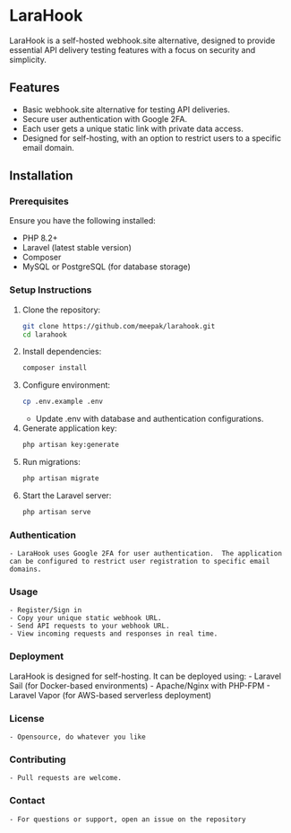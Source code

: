 # LaraHook

LaraHook is a self-hosted webhook.site alternative, designed to provide essential API delivery testing features with a focus on security and simplicity.

## Features

- Basic webhook.site alternative for testing API deliveries.
- Secure user authentication with Google 2FA.
- Each user gets a unique static link with private data access.
- Designed for self-hosting, with an option to restrict users to a specific email domain.

## Installation

### Prerequisites

Ensure you have the following installed:

- PHP 8.2+
- Laravel (latest stable version)
- Composer
- MySQL or PostgreSQL (for database storage)

### Setup Instructions

1. Clone the repository:
   ```sh
   git clone https://github.com/meepak/larahook.git
   cd larahook
   ```
2. Install dependencies:
    ```sh
    composer install
    ```
3. Configure environment:
    ```sh
    cp .env.example .env
    ```
    - Update .env with database and authentication configurations.
4. Generate application key:
    ```sh
    php artisan key:generate
    ```
5. Run migrations:
    ```sh
    php artisan migrate
    ```
6. Start the Laravel server:
    ```sh
    php artisan serve
    ```

### Authentication
    - LaraHook uses Google 2FA for user authentication.  The application can be configured to restrict user registration to specific email domains.

### Usage
    - Register/Sign in
    - Copy your unique static webhook URL.
    - Send API requests to your webhook URL.
    - View incoming requests and responses in real time.

### Deployment
LaraHook is designed for self-hosting. It can be deployed using:
    - Laravel Sail (for Docker-based environments)
    - Apache/Nginx with PHP-FPM
    - Laravel Vapor (for AWS-based serverless deployment)

### License
    - Opensource, do whatever you like

### Contributing
    - Pull requests are welcome. 

### Contact
    - For questions or support, open an issue on the repository